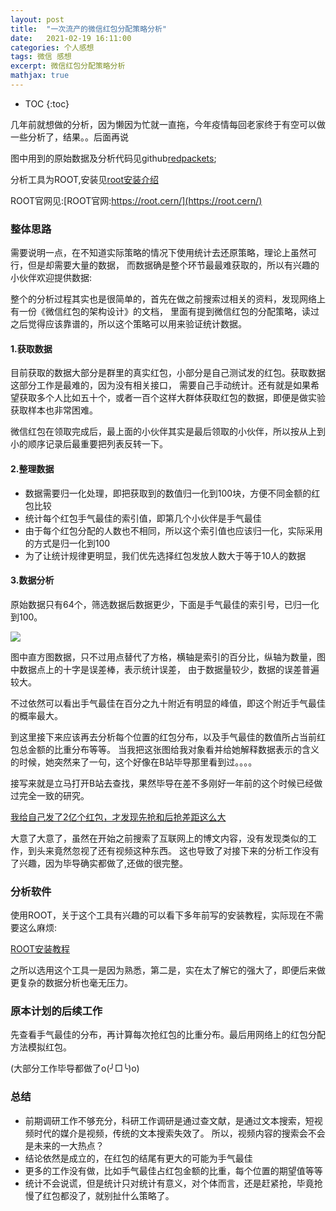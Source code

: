 ```yaml
---
layout: post
title:  "一次流产的微信红包分配策略分析"
date:   2021-02-19 16:11:00
categories: 个人感想 
tags: 微信 感想
excerpt: 微信红包分配策略分析
mathjax: true
---
```

* TOC
{:toc}

几年前就想做的分析，因为懒因为忙就一直拖，今年疫情每回老家终于有空可以做一些分析了，结果。。后面再说

图中用到的原始数据及分析代码见github[redpackets](https://github.com/leeyeel/redpackets);

分析工具为ROOT,安装见[root安装介绍](https://blog.whatsroot.xyz/2014/11/20/root-install/)


ROOT官网见:[ROOT官网:https://root.cern/](https://root.cern/)

### 整体思路

需要说明一点，在不知道实际策略的情况下使用统计去还原策略，理论上虽然可行，但是却需要大量的数据，
而数据确是整个环节最最难获取的，所以有兴趣的小伙伴欢迎提供数据:

整个的分析过程其实也是很简单的，首先在做之前搜索过相关的资料，发现网络上有一份《微信红包的架构设计》的文档，
里面有提到微信红包的分配策略，读过之后觉得应该靠谱的，所以这个策略可以用来验证统计数据。

#### 1.获取数据

目前获取的数据大部分是群里的真实红包，小部分是自己测试发的红包。获取数据这部分工作是最难的，因为没有相关接口，
需要自己手动统计。还有就是如果希望获取多个人比如五十个，或者一百个这样大群体获取红包的数据，即便是做实验获取样本也非常困难。

微信红包在领取完成后，最上面的小伙伴其实是最后领取的小伙伴，所以按从上到小的顺序记录后最重要把列表反转一下。

#### 2.整理数据

- 数据需要归一化处理，即把获取到的数值归一化到100块，方便不同金额的红包比较
- 统计每个红包手气最佳的索引值，即第几个小伙伴是手气最佳
- 由于每个红包分配的人数也不相同，所以这个索引值也应该归一化，实际采用的方式是归一化到100
- 为了让统计规律更明显，我们优先选择红包发放人数大于等于10人的数据 

#### 3.数据分析

原始数据只有64个，筛选数据后数据更少，下面是手气最佳的索引号，已归一化到100。

![]({{site.url}}/assets/redpackets/hist1.jpg)

图中直方图数据，只不过用点替代了方格，横轴是索引的百分比，纵轴为数量，图中数据点上的十字是误差棒，表示统计误差，
由于数据量较少，数据的误差普遍较大。

不过依然可以看出手气最佳在百分之九十附近有明显的峰值，即这个附近手气最佳的概率最大。

到这里接下来应该再去分析每个位置的红包分布，以及手气最佳的数值所占当前红包总金额的比重分布等等。
当我把这张图给我对象看并给她解释数据表示的含义的时候，她突然来了一句，这个好像在B站毕导那里看到过。。。。

接写来就是立马打开B站去查找，果然毕导在差不多刚好一年前的这个时候已经做过完全一致的研究。

[我给自己发了2亿个红包，才发现先抢和后抢差距这么大](https://www.bilibili.com/video/BV1z7411e7qB)

大意了大意了，虽然在开始之前搜索了互联网上的博文内容，没有发现类似的工作，到头来竟然忽视了还有视频这种东西。
这也导致了对接下来的分析工作没有了兴趣，因为毕导确实都做了,还做的很完整。

### 分析软件

使用ROOT，关于这个工具有兴趣的可以看下多年前写的安装教程，实际现在不需要这么麻烦:

[ROOT安装教程](https://blog.whatsroot.xyz/2014/11/20/root-install/)


之所以选用这个工具一是因为熟悉，第二是，实在太了解它的强大了，即便后来做更复杂的数据分析也毫无压力。

### 原本计划的后续工作

先查看手气最佳的分布，再计算每次抢红包的比重分布。最后用网络上的红包分配方法模拟红包。

(大部分工作毕导都做了o(╯□╰)o)

### 总结

- 前期调研工作不够充分，科研工作调研是通过查文献，是通过文本搜索，短视频时代的媒介是视频，传统的文本搜索失效了。
所以，视频内容的搜索会不会是未来的一大热点？
- 结论依然是成立的，在红包的结尾有更大的可能为手气最佳
- 更多的工作没有做，比如手气最佳占红包金额的比重，每个位置的期望值等等
- 统计不会说谎，但是统计只对统计有意义，对个体而言，还是赶紧抢，毕竟抢慢了红包都没了，就别扯什么策略了。
